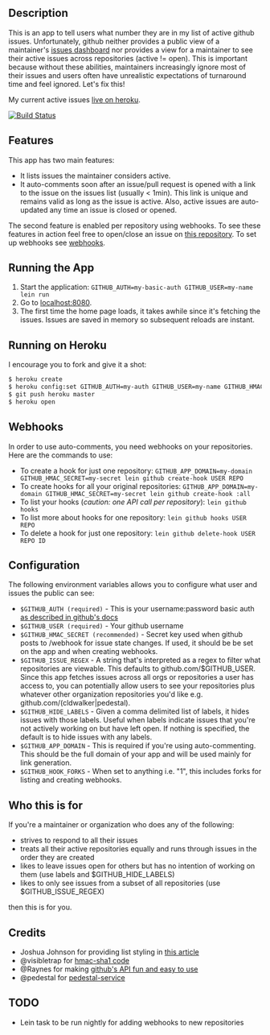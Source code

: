 ## Description

This is an app to tell users what number they are in my list of
active github issues. Unfortunately, github neither provides a public
view of a maintainer's
[issues dashboard](https://github.com/dashboard/issues/repos)
nor provides a view for a maintainer to see their active issues across repositories
(active != open). This is important because without these abilities, maintainers
increasingly ignore most of their issues and users often have unrealistic
expectations of turnaround time and feel ignored. Let's fix this!

My current active issues [live on heroku](https://gh-waiting-room.herokuapp.com/).

[![Build Status](https://travis-ci.org/cldwalker/gh-waiting-room.png?branch=master)](https://travis-ci.org/cldwalker/gh-waiting-room)

## Features

This app has two main features:

* It lists issues the maintainer considers active.
* It auto-comments soon after an issue/pull request is opened with a
  link to the issue on the issues list (usually < 1min). This link is unique and
  remains valid as long as the issue is active. Also, active issues
  are auto-updated any time an issue is closed or opened.

The second feature is enabled per repository using webhooks. To see
these features in action feel free to open/close an issue on
[this repository](https://github.com/cldwalker/gh-waiting-room/issues).
To set up webhooks see [webhooks](#webhooks).

## Running the App

1. Start the application: `GITHUB_AUTH=my-basic-auth GITHUB_USER=my-name lein run`
2. Go to [localhost:8080](http://localhost:8080/).
3. The first time the home page loads, it takes awhile since it's
   fetching the issues. Issues are saved in memory so subsequent reloads
   are instant.

## Running on Heroku

I encourage you to fork and give it a shot:

```sh
$ heroku create
$ heroku config:set GITHUB_AUTH=my-auth GITHUB_USER=my-name GITHUB_HMAC_SECRET=my-secret
$ git push heroku master
$ heroku open
```

## Webhooks

In order to use auto-comments, you need webhooks
on your repositories. Here are the commands to use:

* To create a hook for just one repository:
  `GITHUB_APP_DOMAIN=my-domain GITHUB_HMAC_SECRET=my-secret lein github create-hook USER REPO`
* To create hooks for all your original repositories:
  `GITHUB_APP_DOMAIN=my-domain GITHUB_HMAC_SECRET=my-secret lein github create-hook :all`
* To list your hooks (*caution: one API call per repository*):
  `lein github hooks`
* To list more about hooks for one repository:
  `lein github hooks USER REPO`
* To delete a hook for just one repository:
  `lein github delete-hook USER REPO ID`

## Configuration

The following environment variables allows you to configure what user
and issues the public can see:

* `$GITHUB_AUTH (required)` - This is your username:password basic auth
  [as described in github's docs](http://developer.github.com/v3/#authentication)
* `$GITHUB_USER (required)` - Your github username
* `$GITHUB_HMAC_SECRET (recommended)` - Secret key used when github
  posts to /webhook for issue state changes. If used, it should be
  be set on the app and when creating webhooks.
* `$GITHUB_ISSUE_REGEX` - A string that's interpreted as a regex to
  filter what repositories are viewable. This defaults to
  github.com/$GITHUB_USER. Since this app fetches issues across all orgs
  or repositories a user has access to, you can potentially allow
  users to see your repositories plus whatever other organization
  repositories you'd like e.g. github.com/(cldwalker|pedestal).
* `$GITHUB_HIDE_LABELS` - Given a comma delimited list of labels, it
  hides issues with those labels. Useful when labels indicate issues
  that you're not actively working on but have left open. If nothing
  is specified, the default is to hide issues with any labels.
* `$GITHUB_APP_DOMAIN` - This is required if you're using auto-commenting.
  This should be the full domain of your app and will be used mainly
  for link generation.
* `$GITHUB_HOOK_FORKS` - When set to anything i.e. "1", this includes
  forks for listing and creating webhooks.

## Who this is for

If you're a maintainer or organization who does any of the following:
* strives to respond to all their issues
* treats all their active repositories equally and runs through issues in the
  order they are created
* likes to leave issues open for others but has no intention of
  working on them (use labels and $GITHUB_HIDE_LABELS)
* likes to only see issues from a subset of all repositories (use
  $GITHUB_ISSUE_REGEX)

then this is for you.

## Credits
* Joshua Johnson for providing list styling in
  [this article](http://designshack.net/articles/css/5-simple-and-practical-css-list-styles-you-can-copy-and-paste/)
* @visibletrap for
  [hmac-sha1 code](https://gist.github.com/visibletrap/4571244)
* @Raynes for making
  [github's API fun and easy to use](https://github.com/Raynes/tentacles)
* @pedestal for [pedestal-service](https://github.com/pedestal/pedestal/tree/master/service)
  
## TODO
* Lein task to be run nightly for adding webhooks to new repositories

